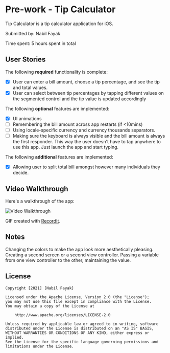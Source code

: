 # Pre-work - Tip Calculator

Tip Calculator is a tip calculator application for iOS.

Submitted by: Nabil Fayak

Time spent: 5 hours spent in total

## User Stories

The following **required** functionality is complete:

* [X] User can enter a bill amount, choose a tip percentage, and see the tip and total values.
* [X] User can select between tip percentages by tapping different values on the segmented control and the tip value is updated accordingly

The following **optional** features are implemented:

* [X] UI animations
* [ ] Remembering the bill amount across app restarts (if <10mins)
* [ ] Using locale-specific currency and currency thousands separators.
* [ ] Making sure the keyboard is always visible and the bill amount is always the first responder. This way the user doesn't have to tap anywhere to use this app. Just launch the app and start typing.

The following **additional** features are implemented:

- [X] Allowing user to split total bill amongst however many individuals they decide.

## Video Walkthrough

Here's a walkthrough of the app:

<img src='http://g.recordit.co/hNWkfHIrVa.gif' title='Video Walkthrough' width='' alt='Video Walkthrough' />

GIF created with [RecordIt](https://recordit.co/).

## Notes

Changing the colors to make the app look more aesthetically pleasing.
Creating a second screen or a sceond view controller.
Passing a variable from one view controller to the other, maintaining the value.

## License

    Copyright [2021] [Nabil Fayak]

    Licensed under the Apache License, Version 2.0 (the "License");
    you may not use this file except in compliance with the License.
    You may obtain a copy of the License at

        http://www.apache.org/licenses/LICENSE-2.0

    Unless required by applicable law or agreed to in writing, software
    distributed under the License is distributed on an "AS IS" BASIS,
    WITHOUT WARRANTIES OR CONDITIONS OF ANY KIND, either express or implied.
    See the License for the specific language governing permissions and
    limitations under the License.
